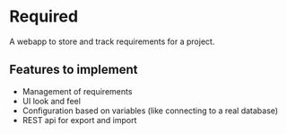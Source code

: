 # Required
A webapp to store and track requirements for a project.

## Features to implement
- Management of requirements
- UI look and feel
- Configuration based on variables (like connecting to a real database)
- REST api for export and import